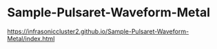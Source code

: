# Sample-Pulsaret-Waveform-Metal

https://infrasoniccluster2.github.io/Sample-Pulsaret-Waveform-Metal/index.html


